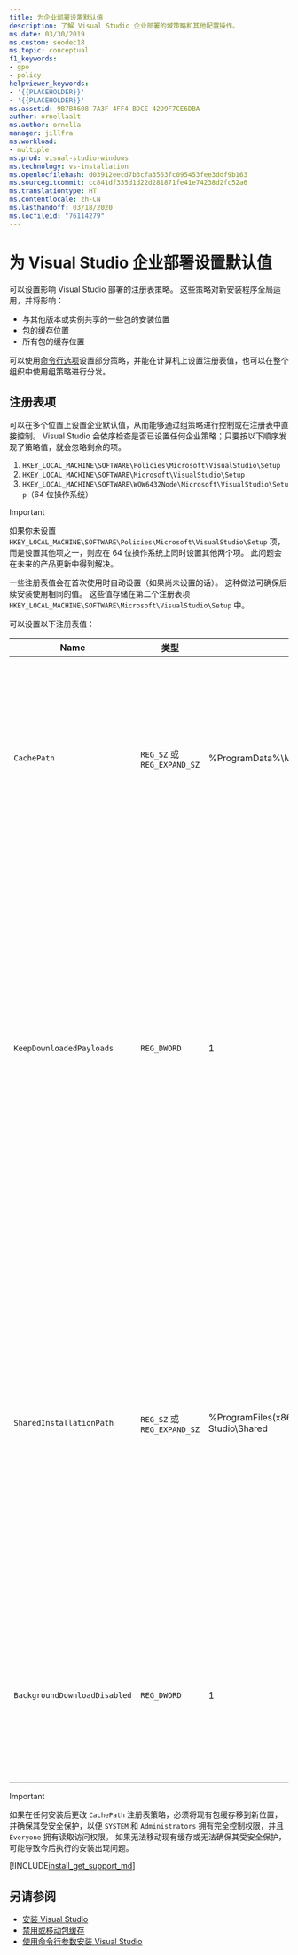 ```yaml
---
title: 为企业部署设置默认值
description: 了解 Visual Studio 企业部署的域策略和其他配置操作。
ms.date: 03/30/2019
ms.custom: seodec18
ms.topic: conceptual
f1_keywords:
- gpo
- policy
helpviewer_keywords:
- '{{PLACEHOLDER}}'
- '{{PLACEHOLDER}}'
ms.assetid: 9B7B4608-7A3F-4FF4-BDCE-42D9F7CE6DBA
author: ornellaalt
ms.author: ornella
manager: jillfra
ms.workload:
- multiple
ms.prod: visual-studio-windows
ms.technology: vs-installation
ms.openlocfilehash: d03912eecd7b3cfa3563fc095453fee3ddf9b163
ms.sourcegitcommit: cc841df335d1d22d281871fe41e74238d2fc52a6
ms.translationtype: HT
ms.contentlocale: zh-CN
ms.lasthandoff: 03/18/2020
ms.locfileid: "76114279"
---
```

# <a name="set-defaults-for-enterprise-deployments-of-visual-studio"></a>为 Visual Studio 企业部署设置默认值

可以设置影响 Visual Studio 部署的注册表策略。 这些策略对新安装程序全局适用，并将影响：

- 与其他版本或实例共享的一些包的安装位置
- 包的缓存位置
- 所有包的缓存位置

可以使用[命令行选项](use-command-line-parameters-to-install-visual-studio.md)设置部分策略，并能在计算机上设置注册表值，也可以在整个组织中使用组策略进行分发。

## <a name="registry-keys"></a>注册表项

可以在多个位置上设置企业默认值，从而能够通过组策略进行控制或在注册表中直接控制。 Visual Studio 会依序检查是否已设置任何企业策略；只要按以下顺序发现了策略值，就会忽略剩余的项。

1. `HKEY_LOCAL_MACHINE\SOFTWARE\Policies\Microsoft\VisualStudio\Setup`
2. `HKEY_LOCAL_MACHINE\SOFTWARE\Microsoft\VisualStudio\Setup`
3. `HKEY_LOCAL_MACHINE\SOFTWARE\WOW6432Node\Microsoft\VisualStudio\Setup`（64 位操作系统）

> [!IMPORTANT]
> 如果你未设置 `HKEY_LOCAL_MACHINE\SOFTWARE\Policies\Microsoft\VisualStudio\Setup` 项，而是设置其他项之一，则应在 64 位操作系统上同时设置其他两个项。 此问题会在未来的产品更新中得到解决。

一些注册表值会在首次使用时自动设置（如果尚未设置的话）。 这种做法可确保后续安装使用相同的值。 这些值存储在第二个注册表项 `HKEY_LOCAL_MACHINE\SOFTWARE\Microsoft\VisualStudio\Setup` 中。

可以设置以下注册表值：

| **Name** | 类型  | **Default** | **描述** |
| -------- | -------- | ----------- | --------------- |
| `CachePath` | `REG_SZ` 或 `REG_EXPAND_SZ` | %ProgramData%\Microsoft\VisualStudio\Packages | 用于存储包清单和有效负载（可选）的目录。 有关详细信息，请参阅[禁用或移动包缓存](disable-or-move-the-package-cache.md)页面。 |
| `KeepDownloadedPayloads` | `REG_DWORD` | 1 | 即使在安装后，也仍会保留包有效负载。 随时都可以更改值。 禁用此策略会删除你修复或修改的实例的任何已缓存包有效负载。 有关详细信息，请参阅[禁用或移动包缓存](disable-or-move-the-package-cache.md)页面。 |
| `SharedInstallationPath` | `REG_SZ` 或 `REG_EXPAND_SZ` | %ProgramFiles(x86)%\Microsoft Visual Studio\Shared | 用于安装跨 Visual Studio 实例版本共享的一些包的目录。 虽然随时都可以更改值，但更改只会影响今后执行的安装。 不得移动旧位置上已安装的任何产品，否则它们可能无法正常运行。 |
| `BackgroundDownloadDisabled` |`REG_DWORD` | 1 | 阻止安装程序为所有已安装的 Visual Studio 产品自动下载更新。 随时都可以更改值。 |

> [!IMPORTANT]
> 如果在任何安装后更改 `CachePath` 注册表策略，必须将现有包缓存移到新位置，并确保其受安全保护，以便 `SYSTEM` 和 `Administrators` 拥有完全控制权限，并且 `Everyone` 拥有读取访问权限。
> 如果无法移动现有缓存或无法确保其受安全保护，可能导致今后执行的安装出现问题。

[!INCLUDE[install_get_support_md](includes/install_get_support_md.md)]

## <a name="see-also"></a>另请参阅

- [安装 Visual Studio](install-visual-studio.md)
- [禁用或移动包缓存](disable-or-move-the-package-cache.md)
- [使用命令行参数安装 Visual Studio](use-command-line-parameters-to-install-visual-studio.md)
